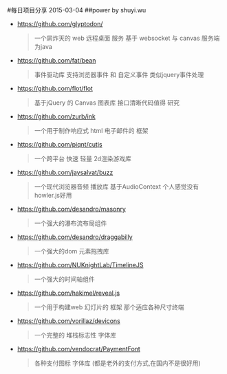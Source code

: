 #每日项目分享 2015-03-04
##power by shuyi.wu

* <https://github.com/glyptodon/>
  > 一个屌炸天的 web 远程桌面 服务 基于 websocket 与 canvas 服务端为java

* <https://github.com/fat/bean>
  > 事件驱动库 支持浏览器事件 和 自定义事件 类似jquery事件处理

* <https://github.com/flot/flot>
  > 基于jQuery 的 Canvas 图表库 接口清晰代码值得 研究

* <https://github.com/zurb/ink>
  > 一个用于制作响应式 html 电子邮件的 框架

* <https://github.com/piqnt/cutjs>
  > 一个跨平台 快速 轻量 2d渲染游戏库

* <https://github.com/jaysalvat/buzz>
  > 一个现代浏览器音频 播放库 基于AudioContext 个人感觉没有 howler.js好用

* <https://github.com/desandro/masonry>
  > 一个强大的瀑布流布局组件

* <https://github.com/desandro/draggabilly>
  > 一个强大的dom 元素拖拽库

* <https://github.com/NUKnightLab/TimelineJS>
  > 一个强大的时间轴组件

* <https://github.com/hakimel/reveal.js>
  > 一个用于构建web 幻灯片的 框架 那个适应各种尺寸终端

* <https://github.com/vorillaz/devicons>
  > 一个完整的 堆栈标志性 字体库

* <https://github.com/vendocrat/PaymentFont>
  > 各种支付图标 字体库 (都是老外的支付方式,在国内不是很好用)